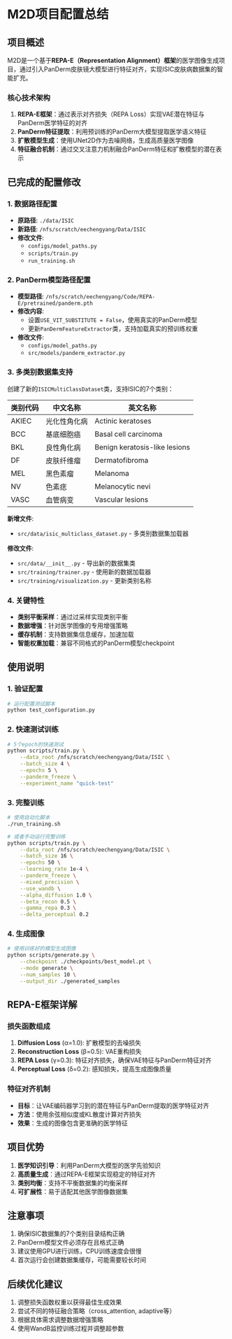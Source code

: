 # M2D项目配置总结

## 项目概述
M2D是一个基于**REPA-E（Representation Alignment）框架**的医学图像生成项目，通过引入PanDerm皮肤镜大模型进行特征对齐，实现ISIC皮肤病数据集的智能扩充。

### 核心技术架构
1. **REPA-E框架**：通过表示对齐损失（REPA Loss）实现VAE潜在特征与PanDerm医学特征的对齐
2. **PanDerm特征提取**：利用预训练的PanDerm大模型提取医学语义特征
3. **扩散模型生成**：使用UNet2D作为去噪网络，生成高质量医学图像
4. **特征融合机制**：通过交叉注意力机制融合PanDerm特征和扩散模型的潜在表示

## 已完成的配置修改

### 1. 数据路径配置
- **原路径**: `./data/ISIC`
- **新路径**: `/nfs/scratch/eechengyang/Data/ISIC`
- **修改文件**:
  - `configs/model_paths.py`
  - `scripts/train.py`
  - `run_training.sh`

### 2. PanDerm模型路径配置
- **模型路径**: `/nfs/scratch/eechengyang/Code/REPA-E/pretrained/panderm.pth`
- **修改内容**:
  - 设置`USE_VIT_SUBSTITUTE = False`，使用真实的PanDerm模型
  - 更新`PanDermFeatureExtractor`类，支持加载真实的预训练权重
- **修改文件**:
  - `configs/model_paths.py`
  - `src/models/panderm_extractor.py`

### 3. 多类别数据集支持
创建了新的`ISICMultiClassDataset`类，支持ISIC的7个类别：

| 类别代码 | 中文名称 | 英文名称 |
|---------|---------|----------|
| AKIEC | 光化性角化病 | Actinic keratoses |
| BCC | 基底细胞癌 | Basal cell carcinoma |
| BKL | 良性角化病 | Benign keratosis-like lesions |
| DF | 皮肤纤维瘤 | Dermatofibroma |
| MEL | 黑色素瘤 | Melanoma |
| NV | 色素痣 | Melanocytic nevi |
| VASC | 血管病变 | Vascular lesions |

**新增文件**:
- `src/data/isic_multiclass_dataset.py` - 多类别数据集加载器

**修改文件**:
- `src/data/__init__.py` - 导出新的数据集类
- `src/training/trainer.py` - 使用新的数据加载器
- `src/training/visualization.py` - 更新类别名称

### 4. 关键特性
- **类别平衡采样**：通过过采样实现类别平衡
- **数据增强**：针对医学图像的专用增强策略
- **缓存机制**：支持数据集信息缓存，加速加载
- **智能权重加载**：兼容不同格式的PanDerm模型checkpoint

## 使用说明

### 1. 验证配置
```bash
# 运行配置测试脚本
python test_configuration.py
```

### 2. 快速测试训练
```bash
# 5个epoch的快速测试
python scripts/train.py \
    --data_root /nfs/scratch/eechengyang/Data/ISIC \
    --batch_size 4 \
    --epochs 5 \
    --panderm_freeze \
    --experiment_name "quick-test"
```

### 3. 完整训练
```bash
# 使用自动化脚本
./run_training.sh

# 或者手动运行完整训练
python scripts/train.py \
    --data_root /nfs/scratch/eechengyang/Data/ISIC \
    --batch_size 16 \
    --epochs 50 \
    --learning_rate 1e-4 \
    --panderm_freeze \
    --mixed_precision \
    --use_wandb \
    --alpha_diffusion 1.0 \
    --beta_recon 0.5 \
    --gamma_repa 0.3 \
    --delta_perceptual 0.2
```

### 4. 生成图像
```bash
# 使用训练好的模型生成图像
python scripts/generate.py \
    --checkpoint ./checkpoints/best_model.pt \
    --mode generate \
    --num_samples 10 \
    --output_dir ./generated_samples
```

## REPA-E框架详解

### 损失函数组成
1. **Diffusion Loss** (α=1.0): 扩散模型的去噪损失
2. **Reconstruction Loss** (β=0.5): VAE重构损失
3. **REPA Loss** (γ=0.3): 特征对齐损失，确保VAE特征与PanDerm特征对齐
4. **Perceptual Loss** (δ=0.2): 感知损失，提高生成图像质量

### 特征对齐机制
- **目标**：让VAE编码器学习到的潜在特征与PanDerm提取的医学特征对齐
- **方法**：使用余弦相似度或KL散度计算对齐损失
- **效果**：生成的图像包含更准确的医学特征

## 项目优势
1. **医学知识引导**：利用PanDerm大模型的医学先验知识
2. **高质量生成**：通过REPA-E框架实现稳定的特征对齐
3. **类别均衡**：支持不平衡数据集的均衡采样
4. **可扩展性**：易于适配其他医学图像数据集

## 注意事项
1. 确保ISIC数据集的7个类别目录结构正确
2. PanDerm模型文件必须存在且格式正确
3. 建议使用GPU进行训练，CPU训练速度会很慢
4. 首次运行会创建数据集缓存，可能需要较长时间

## 后续优化建议
1. 调整损失函数权重以获得最佳生成效果
2. 尝试不同的特征融合策略（cross_attention, adaptive等）
3. 根据具体需求调整数据增强策略
4. 使用WandB监控训练过程并调整超参数